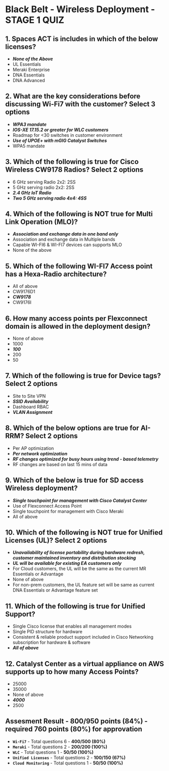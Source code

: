 # Black Belt - Wireless Deployment - STAGE 1 QUIZ


## 1. Spaces ACT is includes in which of the below licenses?

* ***None of the Above***
* UL Essentials
* Meraki Enterprise
* DNA Essentials
* DNA Advanced


## 2. What are the key considerations before discussing Wi-Fi7 with the customer? Select 3 options

* ***WPA3 mandate***
* ***IOS-XE 17.15.2 or greater for WLC customers***
* Roadmap for <30 switches in customer environment
* ***Use of UPOE+ with mGIG Catalyst Switches***
* WPA5 mandate


## 3. Which of the following is true for Cisco Wireless CW9178 Radios? Select 2 options

* 6 GHz serving Radio 2x2: 2SS
* 5 GHz serving radio 2x2: 2SS
* ***2.4 GHz IoT Radio***
* ***Two 5 GHz serving radio 4x4: 4SS***


## 4. Which of the following is NOT true for Multi Link Operation (MLO)?

* ***Association and exchange data in one band only***
* Association and exchange data in Multiple bands
* Capable WI-FI6 & WI-FI7 devices can supports MLO
* None of the above


## 5. Which of the following WI-FI7 Access point has a Hexa-Radio architecture?

* All of above
* CW9176D1
* ***CW9178***
* CW9176I


## 6. How many access points per Flexconnect domain is allowed in the deployment design?

* None of above
* 1000
* ***100***
* 200
* 50


## 7. Which of the following is true for Device tags? Select 2 options

* Site to Site VPN
* ***SSID Availability***
* Dashboard RBAC
* ***VLAN Assignment***


## 8. Which of the below options are true for AI-RRM? Select 2 options

* Per AP optimization
* ***Per network optimization***
* ***RF changes optimized for busy hours using trend - based telemetry***
* RF changes are based on last 15 mins of data


## 9. Which of the below is true for SD access Wireless deployment?

* ***Single touchpoint for management with Cisco Catalyst Center***
* Use of Flexconnect Access Point
* Single touchpoint for management with Cisco Meraki
* All of above


## 10. Which of the following is NOT true for Unified Licenses (UL)? Select 2 options

* ***Unavailability of license portability during hardware redresh, customer maintained inventory and distribution stocking***
* ***UL will be available for existing EA customers only***
* For Cloud customers, the UL will be the same as the current MR Essentials or Advantage
* None of above
* For non-prem customers, the UL feature set will be same as current DNA Essentials or Advantage feature set


## 11. Which of the following is true for Unified Support?

* Single Cisco license that enables all management modes
* Single PID structure for hardware
* Consistent & reliable product support included in Cisco Networking subscription for hardware & software
* ***All of above***


## 12. Catalyst Center as a virtual appliance on AWS supports up to how many Access Points?

* 25000
* 35000
* None of above
* ***4000***
* 2500



## Assesment Result - 800/950 points (84%) - required 760 points (80%) for approvation

* **`Wi-Fi7`** - Total questions 6 - **400/500 (80%)**
* **`Meraki`** - Total questions 2 - **200/200 (100%)**
* **`WLC`** - Total questions 1    - **50/50 (100%)**
* **`Unified Licenses`** - Total questions 2 - **100/150 (67%)**
* **`Cloud Monitoring`** - Total questions 1 - **50/50 (100%)**